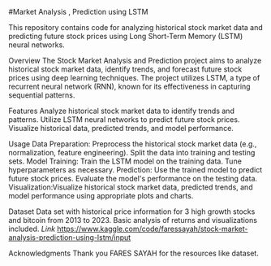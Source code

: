 #Market Analysis , Prediction using LSTM

This repository contains code for analyzing historical stock market data and predicting future stock prices using Long Short-Term Memory (LSTM) neural networks.

Overview
The Stock Market Analysis and Prediction project aims to analyze historical stock market data, identify trends, and forecast future stock prices using deep learning techniques. The project utilizes LSTM, a type of recurrent neural network (RNN), known for its effectiveness in capturing sequential patterns.

Features
Analyze historical stock market data to identify trends and patterns.
Utilize LSTM neural networks to predict future stock prices.
Visualize historical data, predicted trends, and model performance.

Usage
Data Preparation: Preprocess the historical stock market data (e.g., normalization, feature engineering). Split the data into training and testing sets.
Model Training: Train the LSTM model on the training data. Tune hyperparameters as necessary.
Prediction: Use the trained model to predict future stock prices. Evaluate the model's performance on the testing data.
Visualization:Visualize historical stock market data, predicted trends, and model performance using appropriate plots and charts.

Dataset
Data set with historical price information for 3 high growth stocks and bitcoin from 2013 to 2023. Basic analysis of returns and visualizations included.
_Link_
https://www.kaggle.com/code/faressayah/stock-market-analysis-prediction-using-lstm/input

Acknowledgments
Thank you FARES SAYAH for the resources like dataset.


